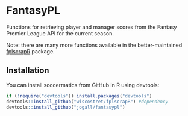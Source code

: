 # FantasyPL

Functions for retrieving player and manager scores from the Fantasy Premier League API for the current season.

Note: there are many more functions available in the better-maintained [fplscrapR](https://github.com/wiscostret/fplscrapR) package.


## Installation

You can install soccermatics from GitHub in R using devtools:

```r
if (!require("devtools")) install.packages("devtools")
devtools::install_github("wiscostret/fplscrapR") #dependency
devtools::install_github("jogall/fantasypl")
```
